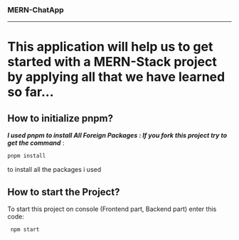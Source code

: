 ### MERN-ChatApp
<hr/>

# This application will help us to get started with a MERN-Stack project by applying all that we have learned so far... 

## How to initialize pnpm?

***I used pnpm to install All Foreign Packages : If you fork this project try to get the command*** :

```bash
pnpm install
```
to install all the packages i used

## How to start the Project?

To start this project on console (Frontend part, Backend part) enter this code:

```bash
 npm start
```

